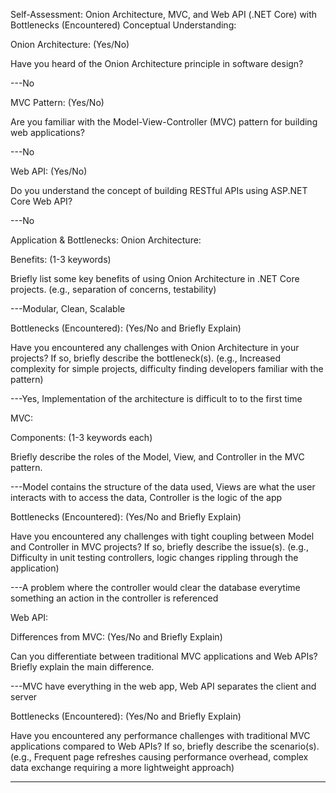 Self-Assessment: Onion Architecture, MVC, and Web API (.NET Core) with Bottlenecks (Encountered)
Conceptual Understanding:
 
Onion Architecture: (Yes/No) 
 
Have you heard of the Onion Architecture principle in software design?
 
---No
 
MVC Pattern: (Yes/No) 
 
Are you familiar with the Model-View-Controller (MVC) pattern for building web applications?
 
---No
 
Web API: (Yes/No) 
 
Do you understand the concept of building RESTful APIs using ASP.NET Core Web API?
 
---No


Application & Bottlenecks:
Onion Architecture:
 
 
Benefits: (1-3 keywords)
 
 
 
Briefly list some key benefits of using Onion Architecture in .NET Core projects. (e.g., separation of concerns, testability)
 

---Modular, Clean, Scalable
 
 
Bottlenecks (Encountered): (Yes/No and Briefly Explain)
 
Have you encountered any challenges with Onion Architecture in your projects? If so, briefly describe the bottleneck(s). (e.g., Increased complexity for simple projects, difficulty finding developers familiar with the pattern)
 
---Yes, Implementation of the architecture is difficult to to the first time
 

MVC:
 
 
Components: (1-3 keywords each)
 
 
Briefly describe the roles of the Model, View, and Controller in the MVC pattern.
 
---Model contains the structure of the data used, Views are what the user interacts with to access the data, Controller is the logic of the app
 
 
Bottlenecks (Encountered): (Yes/No and Briefly Explain)
 
 
Have you encountered any challenges with tight coupling between Model and Controller in MVC projects? If so, briefly describe the issue(s). (e.g., Difficulty in unit testing controllers, logic changes rippling through the application)
 
---A problem where the controller would clear the database everytime something an action in the controller is referenced
 

Web API:
 
 
Differences from MVC: (Yes/No and Briefly Explain)
 
 
Can you differentiate between traditional MVC applications and Web APIs? Briefly explain the main difference.
 
---MVC have everything in the web app, Web API separates the client and server
 
 
Bottlenecks (Encountered): (Yes/No and Briefly Explain)
 
 
Have you encountered any performance challenges with traditional MVC applications compared to Web APIs? If so, briefly describe the scenario(s). (e.g., Frequent page refreshes causing performance overhead, complex data exchange requiring a more lightweight approach)

---
